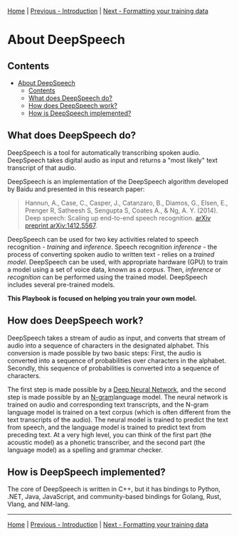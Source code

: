[Home](README.md) | [Previous - Introduction](INTRO.md) | [Next - Formatting your training data](DATA_FORMATTING.md)

# About DeepSpeech

## Contents

- [About DeepSpeech](#about-deepspeech)
  * [Contents](#contents)
  * [What does DeepSpeech do?](#what-does-deepspeech-do-)
  * [How does DeepSpeech work?](#how-does-deepspeech-work-)
  * [How is DeepSpeech implemented?](#how-is-deepspeech-implemented-)

## What does DeepSpeech do?

DeepSpeech is a tool for automatically transcribing spoken audio. DeepSpeech takes digital audio as input and returns a "most likely" text transcript of that audio.

DeepSpeech is an implementation of the DeepSpeech algorithm developed by Baidu and presented in this research paper:

> Hannun, A., Case, C., Casper, J., Catanzaro, B., Diamos, G., Elsen, E., Prenger R, Satheesh S, Sengupta S, Coates A., & Ng, A. Y. (2014). Deep speech: Scaling up end-to-end speech recognition. [arXiv preprint arXiv:1412.5567](https://arxiv.org/pdf/1412.5567).

DeepSpeech can be used for two key activities related to speech recognition - _training_ and _inference_. Speech recognition _inference_ - the process of converting spoken audio to written text - relies on a _trained model_. DeepSpeech can be used, with appropriate hardware (GPU) to train a model using a set of voice data, known as a _corpus_. Then, _inference_ or _recognition_ can be performed using the trained model. DeepSpeech includes several pre-trained models.

**This Playbook is focused on helping you train your own model.**

## How does DeepSpeech work?

DeepSpeech takes a stream of audio as input, and converts that stream of audio into a sequence of characters in the designated alphabet. This conversion is made possible by two basic steps: First, the audio is converted into a sequence of probabilities over characters in the alphabet. Secondly, this sequence of probabilities is converted into a sequence of characters.

The first step is made possible by a [Deep Neural Network](https://en.wikipedia.org/wiki/Deep_learning#Deep_neural_networks), and the second step is made possible by an [N-gram](https://en.wikipedia.org/wiki/N-gram)language model. The neural network is trained on audio and corresponding text transcripts, and the N-gram language model is trained on a text corpus (which is often different from the text transcripts of the audio). The neural model is trained to predict the text from speech, and the language model is trained to predict text from preceding text. At a very high level, you can think of the first part (the acoustic model) as a phonetic transcriber, and the second part (the language model) as a spelling and grammar checker.

## How is DeepSpeech implemented?

The core of DeepSpeech is written in C++, but it has bindings to Python, .NET, Java, JavaScript, and community-based bindings for Golang, Rust, Vlang, and NIM-lang.

---

[Home](README.md) | [Previous - Introduction](INTRO.md) | [Next - Formatting your training data](DATA_FORMATTING.md)
